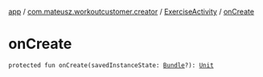[app](../../index.md) / [com.mateusz.workoutcustomer.creator](../index.md) / [ExerciseActivity](index.md) / [onCreate](./on-create.md)

# onCreate

`protected fun onCreate(savedInstanceState: `[`Bundle`](https://developer.android.com/reference/android/os/Bundle.html)`?): `[`Unit`](https://kotlinlang.org/api/latest/jvm/stdlib/kotlin/-unit/index.html)